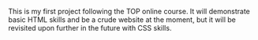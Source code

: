 This is my first project following the TOP online course.
It will demonstrate basic HTML skills and be a crude website at the moment,
but it will be revisited upon further in the future with CSS skills.